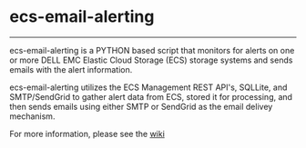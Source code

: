 # ecs-email-alerting
--------------------------------------------------------------------------------------------------------------------
ecs-email-alerting is a PYTHON based script that monitors for alerts on one or more DELL EMC Elastic Cloud Storage 
(ECS) storage systems and sends emails with the alert information.

ecs-email-alerting utilizes the ECS Management REST API's, SQLLite, and SMTP/SendGrid to gather alert data from ECS, 
stored it for processing, and then sends emails using either SMTP or SendGrid as the email delivey mechanism.  

For more information, please see the [wiki](https://github.com/OohDark30/ecs-email-alerting/wiki)



